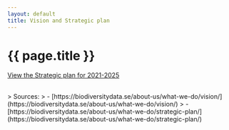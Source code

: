 ```yaml
---
layout: default
title: Vision and Strategic plan
---
```

# {{ page.title }}

<p class="shadow-md bg-slate-100 p-4 my-6">
  <a href="/uploads/Strategic-plan-for-SBDI-2021-2025-1.pdf">View the Strategic plan for 2021-2025</a>
</p>


<br>
> Sources:
> - [https://biodiversitydata.se/about-us/what-we-do/vision/](https://biodiversitydata.se/about-us/what-we-do/vision/)
> - [https://biodiversitydata.se/about-us/what-we-do/strategic-plan/](https://biodiversitydata.se/about-us/what-we-do/strategic-plan/)
